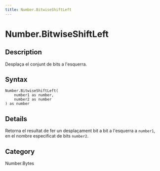 ```yaml
---
title: Number.BitwiseShiftLeft
---
```


# Number.BitwiseShiftLeft


## Description

Desplaça el conjunt de bits a l&#39;esquerra.


## Syntax

```powerquery
Number.BitwiseShiftLeft(
    number1 as number,
    number2 as number
) as number
```


## Details

Retorna el resultat de fer un desplaçament bit a bit a l'esquerra a <code>number1</code>, en el nombre especificat de bits <code>number2</code>.



## Category
Number.Bytes
